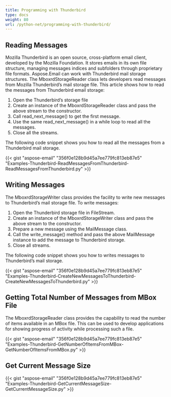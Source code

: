 ```yaml
---
title: Programming with Thunderbird
type: docs
weight: 80
url: /python-net/programming-with-thunderbird/
---
```



## **Reading Messages**
Mozilla Thunderbird is an open source, cross-platform email client, developed by the Mozilla Foundation. It stores emails in its own file structure, managing messages indices and subfolders through proprietary file formats. Aspose.Email can work with Thunderbird mail storage structures. The MboxrdStorageReader class lets developers read messages from Mozilla Thunderbird’s mail storage file. This article shows how to read the messages from Thunderbird email storage:

1. Open the Thunderbird’s storage file
1. Create an instance of the MboxrdStorageReader class and pass the above stream to the constructor.
1. Call read_next_message() to get the first message.
1. Use the same read_next_message() in a while loop to read all the messages.
1. Close all the streams.

The following code snippet shows you how to read all the messages from a Thunderbird mail storage.



{{< gist "aspose-email" "356f0e128b9d45a7ee779fc813eb87e5" "Examples-Thunderbird-ReadMessagesFromThunderbird-ReadMessagesFromThunderbird.py" >}}
## **Writing Messages**
The MboxrdStorageWriter class provides the facility to write new messages to Thunderbird’s mail storage file. To write messages:

1. Open the Thunderbird storage file in FileStream.
1. Create an instance of the MboxrdStorageWriter class and pass the above stream to the constructor.
1. Prepare a new message using the MailMessage class.
1. Call the write_message() method and pass the above MailMessage instance to add the message to Thunderbird storage.
1. Close all streams.

The following code snippet shows you how to writes messages to Thunderbird’s mail storage.



{{< gist "aspose-email" "356f0e128b9d45a7ee779fc813eb87e5" "Examples-Thunderbird-CreateNewMessagesToThunderbird-CreateNewMessagesToThunderbird.py" >}}
## **Getting Total Number of Messages from MBox File**
The MboxrdStorageReader class provides the capability to read the number of items available in an MBox file. This can be used to develop applications for showing progress of activity while processing such a file.



{{< gist "aspose-email" "356f0e128b9d45a7ee779fc813eb87e5" "Examples-Thunderbird-GetNumberOfItemsFromMBox-GetNumberOfItemsFromMBox.py" >}}
## **Get Current Message Size**
{{< gist "aspose-email" "356f0e128b9d45a7ee779fc813eb87e5" "Examples-Thunderbird-GetCurrentMessageSize-GetCurrentMessageSize.py" >}}
